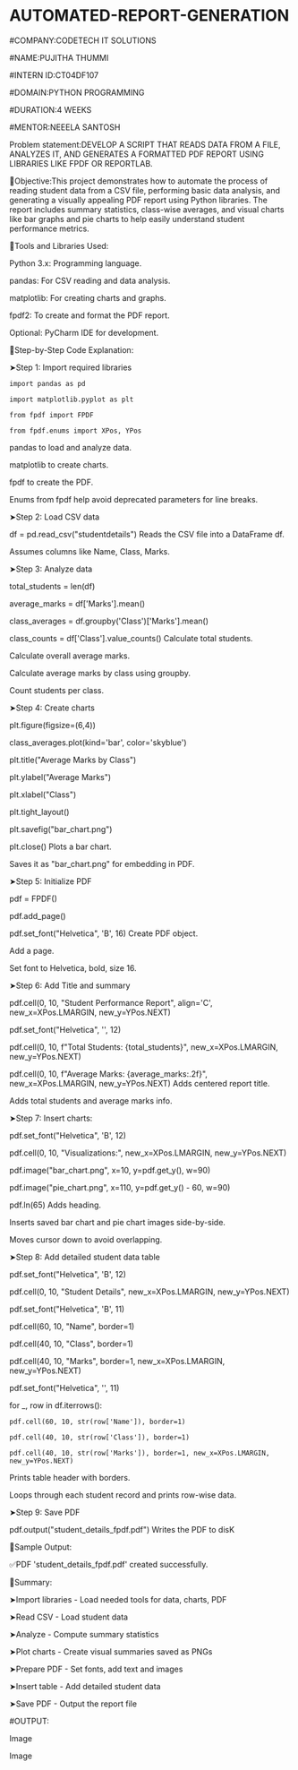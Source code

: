 # AUTOMATED-REPORT-GENERATION
#COMPANY:CODETECH IT SOLUTIONS

#NAME:PUJITHA THUMMI

#INTERN ID:CT04DF107

#DOMAIN:PYTHON PROGRAMMING

#DURATION:4 WEEKS

#MENTOR:NEEELA SANTOSH

Problem statement:DEVELOP A SCRIPT THAT READS DATA FROM A FILE, ANALYZES IT, AND GENERATES A FORMATTED PDF REPORT USING LIBRARIES LIKE FPDF OR REPORTLAB.

📌Objective:This project demonstrates how to automate the process of reading student data from a CSV file, performing basic data analysis, and generating a visually appealing PDF report using Python libraries. The report includes summary statistics, class-wise averages, and visual charts like bar graphs and pie charts to help easily understand student performance metrics.

📌Tools and Libraries Used:

Python 3.x: Programming language.

pandas: For CSV reading and data analysis.

matplotlib: For creating charts and graphs.

fpdf2: To create and format the PDF report.

Optional: PyCharm IDE for development.

📌Step-by-Step Code Explanation:

➤Step 1: Import required libraries

    import pandas as pd

    import matplotlib.pyplot as plt

    from fpdf import FPDF

    from fpdf.enums import XPos, YPos
pandas to load and analyze data.

matplotlib to create charts.

fpdf to create the PDF.

Enums from fpdf help avoid deprecated parameters for line breaks.

➤Step 2: Load CSV data

   df = pd.read_csv("studentdetails")
Reads the CSV file into a DataFrame df.

Assumes columns like Name, Class, Marks.

➤Step 3: Analyze data

  total_students = len(df)
  
  average_marks = df['Marks'].mean()
  
  class_averages = df.groupby('Class')['Marks'].mean()
  
  class_counts = df['Class'].value_counts()
Calculate total students.

Calculate overall average marks.

Calculate average marks by class using groupby.

Count students per class.

➤Step 4: Create charts

 plt.figure(figsize=(6,4))

class_averages.plot(kind='bar', color='skyblue')

plt.title("Average Marks by Class")

plt.ylabel("Average Marks")

plt.xlabel("Class")

plt.tight_layout()

plt.savefig("bar_chart.png")

plt.close()
Plots a bar chart.

Saves it as "bar_chart.png" for embedding in PDF.

➤Step 5: Initialize PDF

pdf = FPDF()

pdf.add_page()

pdf.set_font("Helvetica", 'B', 16)
Create PDF object.

Add a page.

Set font to Helvetica, bold, size 16.

➤Step 6: Add Title and summary

pdf.cell(0, 10, "Student Performance Report", align='C', new_x=XPos.LMARGIN, new_y=YPos.NEXT)

pdf.set_font("Helvetica", '', 12)

pdf.cell(0, 10, f"Total Students: {total_students}", new_x=XPos.LMARGIN, new_y=YPos.NEXT)

pdf.cell(0, 10, f"Average Marks: {average_marks:.2f}", new_x=XPos.LMARGIN, new_y=YPos.NEXT)
Adds centered report title.

Adds total students and average marks info.

➤Step 7: Insert charts:

pdf.set_font("Helvetica", 'B', 12)

pdf.cell(0, 10, "Visualizations:", new_x=XPos.LMARGIN, new_y=YPos.NEXT)


pdf.image("bar_chart.png", x=10, y=pdf.get_y(), w=90)

pdf.image("pie_chart.png", x=110, y=pdf.get_y() - 60, w=90)

pdf.ln(65)
Adds heading.

Inserts saved bar chart and pie chart images side-by-side.

Moves cursor down to avoid overlapping.

➤Step 8: Add detailed student data table

pdf.set_font("Helvetica", 'B', 12)

pdf.cell(0, 10, "Student Details", new_x=XPos.LMARGIN, new_y=YPos.NEXT)


pdf.set_font("Helvetica", 'B', 11)

pdf.cell(60, 10, "Name", border=1)

pdf.cell(40, 10, "Class", border=1)

pdf.cell(40, 10, "Marks", border=1, new_x=XPos.LMARGIN, new_y=YPos.NEXT)

pdf.set_font("Helvetica", '', 11)

  for _, row in df.iterrows():

    pdf.cell(60, 10, str(row['Name']), border=1)

    pdf.cell(40, 10, str(row['Class']), border=1)

    pdf.cell(40, 10, str(row['Marks']), border=1, new_x=XPos.LMARGIN, new_y=YPos.NEXT)
Prints table header with borders.

Loops through each student record and prints row-wise data.

➤Step 9: Save PDF

pdf.output("student_details_fpdf.pdf")
Writes the PDF to disK

📌Sample Output:

✅PDF 'student_details_fpdf.pdf' created successfully.

📌Summary:

➤Import libraries - Load needed tools for data, charts, PDF

➤Read CSV - Load student data

➤Analyze - Compute summary statistics

➤Plot charts - Create visual summaries saved as PNGs

➤Prepare PDF - Set fonts, add text and images

➤Insert table - Add detailed student data

➤Save PDF - Output the report file

#OUTPUT:

Image

Image

